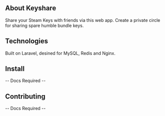 ## About Keyshare

Share your Steam Keys with friends via this web app. Create a private circle for sharing spare humble bundle keys.

## Technologies

Built on Laravel, desined for MySQL, Redis and Nginx.

## Install

-- Docs Required --

## Contributing

-- Docs Required --
